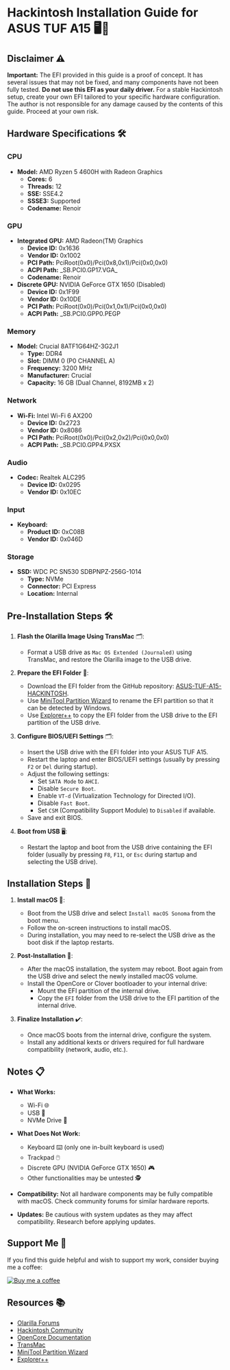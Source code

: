 # Hackintosh Installation Guide for ASUS TUF A15 🖥️🍏

## Disclaimer ⚠️

**Important:** The EFI provided in this guide is a proof of concept. It has several issues that may not be fixed, and many components have not been fully tested. **Do not use this EFI as your daily driver.** For a stable Hackintosh setup, create your own EFI tailored to your specific hardware configuration. The author is not responsible for any damage caused by the contents of this guide. Proceed at your own risk.

## Hardware Specifications 🛠️

### CPU
- **Model:** AMD Ryzen 5 4600H with Radeon Graphics
  - **Cores:** 6
  - **Threads:** 12
  - **SSE:** SSE4.2
  - **SSSE3:** Supported
  - **Codename:** Renoir

### GPU
- **Integrated GPU:** AMD Radeon(TM) Graphics
  - **Device ID:** 0x1636
  - **Vendor ID:** 0x1002
  - **PCI Path:** PciRoot(0x0)/Pci(0x8,0x1)/Pci(0x0,0x0)
  - **ACPI Path:** \_SB.PCI0.GP17.VGA_
  - **Codename:** Renoir
- **Discrete GPU:** NVIDIA GeForce GTX 1650 (Disabled)
  - **Device ID:** 0x1F99
  - **Vendor ID:** 0x10DE
  - **PCI Path:** PciRoot(0x0)/Pci(0x1,0x1)/Pci(0x0,0x0)
  - **ACPI Path:** \_SB.PCI0.GPP0.PEGP

### Memory
- **Model:** Crucial 8ATF1G64HZ-3G2J1
  - **Type:** DDR4
  - **Slot:** DIMM 0 (P0 CHANNEL A)
  - **Frequency:** 3200 MHz
  - **Manufacturer:** Crucial
  - **Capacity:** 16 GB (Dual Channel, 8192MB x 2)

### Network
- **Wi-Fi:** Intel Wi-Fi 6 AX200
  - **Device ID:** 0x2723
  - **Vendor ID:** 0x8086
  - **PCI Path:** PciRoot(0x0)/Pci(0x2,0x2)/Pci(0x0,0x0)
  - **ACPI Path:** \_SB.PCI0.GPP4.PXSX

### Audio
- **Codec:** Realtek ALC295
  - **Device ID:** 0x0295
  - **Vendor ID:** 0x10EC

### Input
- **Keyboard:** 
  - **Product ID:** 0xC08B
  - **Vendor ID:** 0x046D

### Storage
- **SSD:** WDC PC SN530 SDBPNPZ-256G-1014
  - **Type:** NVMe
  - **Connector:** PCI Express
  - **Location:** Internal

## Pre-Installation Steps 🛠️

1. **Flash the Olarilla Image Using TransMac** 🗂️:
   - Format a USB drive as `Mac OS Extended (Journaled)` using TransMac, and restore the Olarilla image to the USB drive.

2. **Prepare the EFI Folder** 📂:
   - Download the EFI folder from the GitHub repository: [ASUS-TUF-A15-HACKINTOSH](https://github.com/marcushash/ASUS-TUF-A15-HACKINTOSH).
   - Use [MiniTool Partition Wizard](https://www.partitionwizard.com/) to rename the EFI partition so that it can be detected by Windows.
   - Use [Explorer++](https://explorerplusplus.com/) to copy the EFI folder from the USB drive to the EFI partition of the USB drive.

3. **Configure BIOS/UEFI Settings** 🗂️:
   - Insert the USB drive with the EFI folder into your ASUS TUF A15.
   - Restart the laptop and enter BIOS/UEFI settings (usually by pressing `F2` or `Del` during startup).
   - Adjust the following settings:
     - Set `SATA Mode` to `AHCI`.
     - Disable `Secure Boot`.
     - Enable `VT-d` (Virtualization Technology for Directed I/O).
     - Disable `Fast Boot`.
     - Set `CSM` (Compatibility Support Module) to `Disabled` if available.
   - Save and exit BIOS.

4. **Boot from USB** 🖥️:
   - Restart the laptop and boot from the USB drive containing the EFI folder (usually by pressing `F8`, `F11`, or `Esc` during startup and selecting the USB drive).

## Installation Steps 🚀

1. **Install macOS** 🍏:
   - Boot from the USB drive and select `Install macOS Sonoma` from the boot menu.
   - Follow the on-screen instructions to install macOS.
   - During installation, you may need to re-select the USB drive as the boot disk if the laptop restarts.

2. **Post-Installation** 🔧:
   - After the macOS installation, the system may reboot. Boot again from the USB drive and select the newly installed macOS volume.
   - Install the OpenCore or Clover bootloader to your internal drive:
     - Mount the EFI partition of the internal drive.
     - Copy the `EFI` folder from the USB drive to the EFI partition of the internal drive.

3. **Finalize Installation** ✔️:
   - Once macOS boots from the internal drive, configure the system.
   - Install any additional kexts or drivers required for full hardware compatibility (network, audio, etc.).

## Notes 📋

- **What Works:**
  - Wi-Fi 🌐
  - USB 🔌
  - NVMe Drive 💾

- **What Does Not Work:**
  - Keyboard ⌨️ (only one in-built keyboard is used)
  - Trackpad 🖱️
  - Discrete GPU (NVIDIA GeForce GTX 1650) 🎮
  - Other functionalities may be untested 🕵️

- **Compatibility:** Not all hardware components may be fully compatible with macOS. Check community forums for similar hardware reports.
- **Updates:** Be cautious with system updates as they may affect compatibility. Research before applying updates.

## Support Me 🙏

If you find this guide helpful and wish to support my work, consider buying me a coffee:

[![Buy me a coffee](https://storage.ko-fi.com/cdn/userpics/14849327/ko-fi-button.png)](https://ko-fi.com/marcushash)

## Resources 📚

- [Olarilla Forums](https://www.olarilla.com)
- [Hackintosh Community](https://www.tonymacx86.com)
- [OpenCore Documentation](https://dortania.github.io/OpenCore-Install-Guide/)
- [TransMac](https://www.acutesystems.com/scrtm.htm)
- [MiniTool Partition Wizard](https://www.partitionwizard.com/)
- [Explorer++](https://explorerplusplus.com/)
